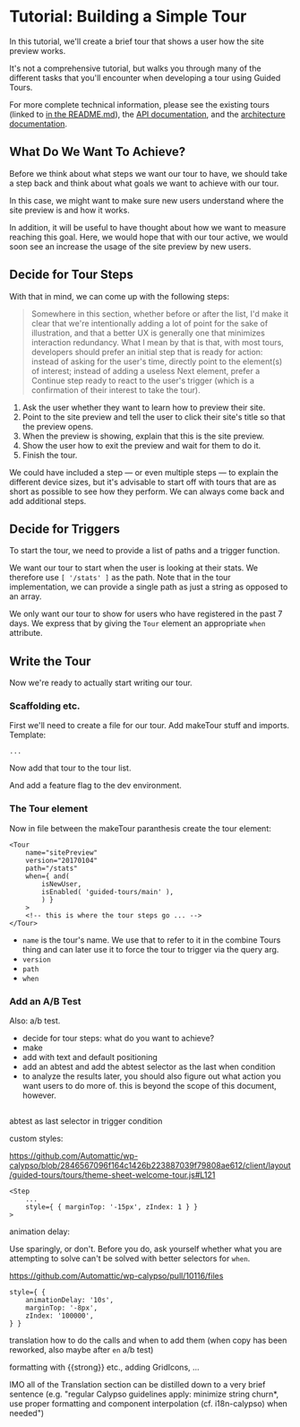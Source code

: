 # Tutorial: Building a Simple Tour

In this tutorial, we'll create a brief tour that shows a user how the site preview works. 

It's not a comprehensive tutorial, but walks you through many of the different tasks that you'll encounter when developing a tour using Guided Tours. 

For more complete technical information, please see the existing tours (linked to [in the README.md](../README.md)), the [API documentation](./docs/API.md), and the [architecture documentation](./ARCHITECTURE.md). 

## What Do We Want To Achieve? 

Before we think about what steps we want our tour to have, we should take a step back and think about what goals we want to achieve with our tour. 

In this case, we might want to make sure new users understand where the site preview is and how it works. 

In addition, it will be useful to have thought about how we want to measure reaching this goal. Here, we would hope that with our tour active, we would soon see an increase the usage of the site preview by new users. 

## Decide for Tour Steps

With that in mind, we can come up with the following steps:

> Somewhere in this section, whether before or after the list, I'd make it clear that we're intentionally adding a lot of point for the sake of illustration, and that a better UX is generally one that minimizes interaction redundancy. What I mean by that is that, with most tours, developers should prefer an initial step that is ready for action: instead of asking for the user's time, directly point to the element(s) of interest; instead of adding a useless Next element, prefer a Continue step ready to react to the user's trigger (which is a confirmation of their interest to take the tour).

1. Ask the user whether they want to learn how to preview their site. 
2. Point to the site preview and tell the user to click their site's title so that the preview opens. 
3. When the preview is showing, explain that this is the site preview. 
4. Show the user how to exit the preview and wait for them to do it. 
5. Finish the tour. 

We could have included a step — or even multiple steps — to explain the different device sizes, but it's advisable to start off with tours that are as short as possible to see how they perform. We can always come back and add additional steps. 

## Decide for Triggers

To start the tour, we need to provide a list of paths and a trigger function. 

We want our tour to start when the user is looking at their stats. We therefore use `[ '/stats' ]` as the path. Note that in the tour implementation, we can provide a single path as just a string as opposed to an array. 

We only want our tour to show for users who have registered in the past 7 days. We express that by giving the `Tour` element an appropriate `when` attribute. 

## Write the Tour

Now we're ready to actually start writing our tour. 

### Scaffolding etc.

First we'll need to create a file for our tour. Add makeTour stuff and imports. Template:

```
...
```

Now add that tour to the tour list. 

And add a feature flag to the dev environment. 

### The Tour element

Now in file between the makeTour paranthesis create the tour element:

```
<Tour
	name="sitePreview"
	version="20170104"
	path="/stats"
	when={ and( 
		isNewUser, 
		isEnabled( 'guided-tours/main' ),
		) }
	>
	<!-- this is where the tour steps go ... -->
</Tour>
```

- `name` is the tour's name. We use that to refer to it in the combine Tours thing and can later use it to force the tour to trigger via the query arg. 
- `version`
- `path`
- `when`

### Add an A/B Test

Also: a/b test. 

- decide for tour steps: what do you want to achieve? 
- make <Tour>
- add <Steps> with text and default positioning
- add an abtest and add the abtest selector as the last when condition
- to analyze the results later, you should also figure out what action you want users to do more of. this is beyond the scope of this document, however.

## 

abtest as last selector in trigger condition

custom styles:

https://github.com/Automattic/wp-calypso/blob/2846567096f164c1426b223887039f79808ae612/client/layout/guided-tours/tours/theme-sheet-welcome-tour.js#L121

```JSX
<Step
	...
	style={ { marginTop: '-15px', zIndex: 1 } }
>
```

animation delay: 

Use sparingly, or don't. Before you do, ask yourself whether what you are attempting to solve can't be solved with better selectors for `when`.

https://github.com/Automattic/wp-calypso/pull/10116/files

```JSX
style={ {
	animationDelay: '10s',
	marginTop: '-8px',
	zIndex: '100000',
} }
```


translation
how to do the calls and when to add them (when copy has been reworked, also maybe after `en` a/b test)

formatting with {{strong}} etc., adding GridIcons, ...

IMO all of the Translation section can be distilled down to a very brief sentence (e.g. "regular Calypso guidelines apply: minimize string churn*, use proper formatting and component interpolation (cf. i18n-calypso) when needed")

